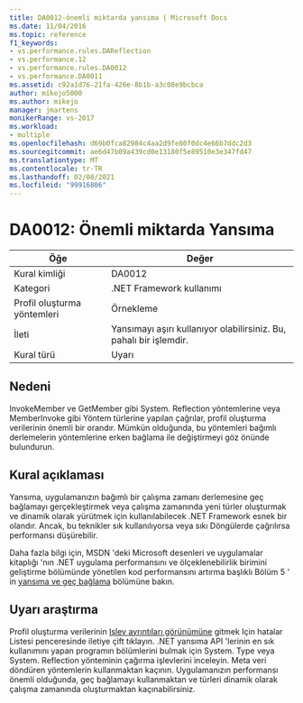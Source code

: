 ```yaml
---
title: DA0012-önemli miktarda yansıma | Microsoft Docs
ms.date: 11/04/2016
ms.topic: reference
f1_keywords:
- vs.performance.rules.DAReflection
- vs.performance.12
- vs.performance.rules.DA0012
- vs.performance.DA0011
ms.assetid: c92a1d76-21fa-426e-8b1b-a3c08e9bcbca
author: mikejo5000
ms.author: mikejo
manager: jmartens
monikerRange: vs-2017
ms.workload:
- multiple
ms.openlocfilehash: d69b0fca82984c4aa2d9fe80f0dc4e66b7ddc2d3
ms.sourcegitcommit: ae6d47b09a439cd0e13180f5e89510e3e347fd47
ms.translationtype: MT
ms.contentlocale: tr-TR
ms.lasthandoff: 02/08/2021
ms.locfileid: "99916806"
---
```

# <a name="da0012-significant-amount-of-reflection"></a>DA0012: Önemli miktarda Yansıma

|Öğe|Değer|
|-|-|
|Kural kimliği|DA0012|
|Kategori|.NET Framework kullanımı|
|Profil oluşturma yöntemleri|Örnekleme|
|İleti|Yansımayı aşırı kullanıyor olabilirsiniz. Bu, pahalı bir işlemdir.|
|Kural türü|Uyarı|

## <a name="cause"></a>Nedeni
 InvokeMember ve GetMember gibi System. Reflection yöntemlerine veya MemberInvoke gibi Yöntem türlerine yapılan çağrılar, profil oluşturma verilerinin önemli bir orandır. Mümkün olduğunda, bu yöntemleri bağımlı derlemelerin yöntemlerine erken bağlama ile değiştirmeyi göz önünde bulundurun.

## <a name="rule-description"></a>Kural açıklaması
 Yansıma, uygulamanızın bağımlı bir çalışma zamanı derlemesine geç bağlamayı gerçekleştirmek veya çalışma zamanında yeni türler oluşturmak ve dinamik olarak yürütmek için kullanılabilecek .NET Framework esnek bir olandır. Ancak, bu teknikler sık kullanılıyorsa veya sıkı Döngülerde çağrılırsa performansı düşürebilir.

 Daha fazla bilgi için, MSDN 'deki Microsoft desenleri ve uygulamalar kitaplığı 'nın .NET uygulama performansını ve ölçeklenebilirlik birimini geliştirme bölümünde yönetilen kod performansını artırma başlıklı Bölüm 5 ' in [yansıma ve geç bağlama](/previous-versions/msp-n-p/ff647790(v=pandp.10)#reflection-and-late-binding) bölümüne bakın.

## <a name="how-to-investigate-a-warning"></a>Uyarı araştırma
 Profil oluşturma verilerinin [Işlev ayrıntıları görünümüne](../profiling/function-details-view.md) gitmek Için hatalar Listesi penceresinde iletiye çift tıklayın. .NET yansıma API 'lerinin en sık kullanımını yapan programın bölümlerini bulmak için System. Type veya System. Reflection yönteminin çağırma işlevlerini inceleyin. Meta veri döndüren yöntemlerin kullanmaktan kaçının. Uygulamanızın performansı önemli olduğunda, geç bağlamayı kullanmaktan ve türleri dinamik olarak çalışma zamanında oluşturmaktan kaçınabilirsiniz.
